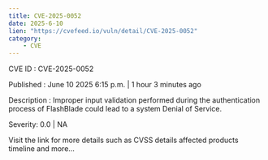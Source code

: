 ```yaml
---
title: CVE-2025-0052
date: 2025-6-10
lien: "https://cvefeed.io/vuln/detail/CVE-2025-0052"
category:
    - CVE
---
```


CVE ID : CVE-2025-0052

Published :  June 10
2025
6:15 p.m. | 1 hour
3 minutes ago

Description : Improper input validation performed during the authentication process of FlashBlade could lead to a system Denial of Service.

Severity: 0.0 | NA

Visit the link for more details
such as CVSS details
affected products
timeline
and more...
